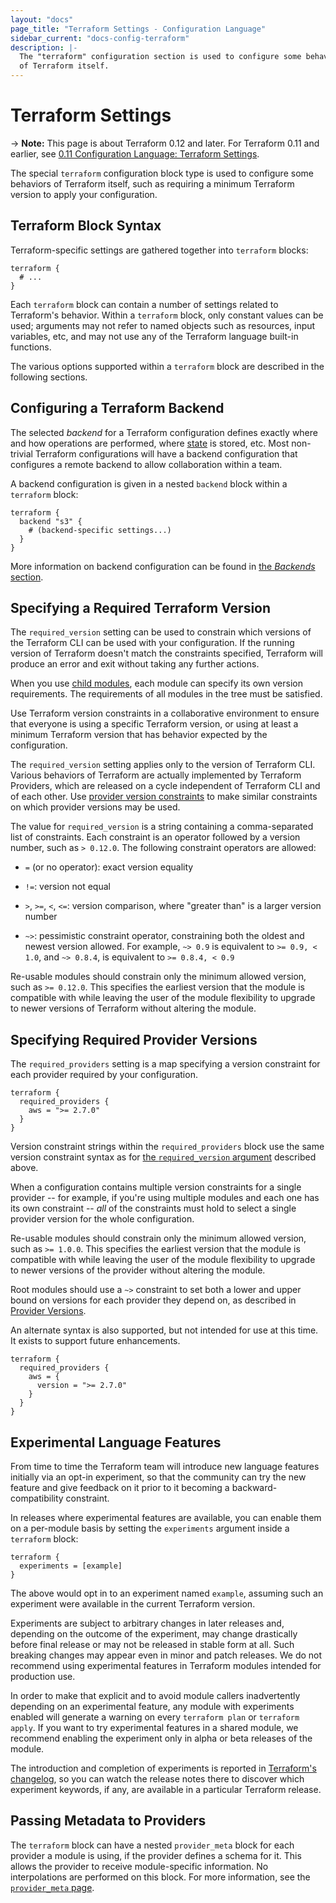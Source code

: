 ```yaml
---
layout: "docs"
page_title: "Terraform Settings - Configuration Language"
sidebar_current: "docs-config-terraform"
description: |-
  The "terraform" configuration section is used to configure some behaviors
  of Terraform itself.
---
```


# Terraform Settings

-> **Note:** This page is about Terraform 0.12 and later. For Terraform 0.11 and
earlier, see
[0.11 Configuration Language: Terraform Settings](../configuration-0-11/terraform.html).

The special `terraform` configuration block type is used to configure some
behaviors of Terraform itself, such as requiring a minimum Terraform version to
apply your configuration.

## Terraform Block Syntax

Terraform-specific settings are gathered together into `terraform` blocks:

```hcl
terraform {
  # ...
}
```

Each `terraform` block can contain a number of settings related to Terraform's
behavior. Within a `terraform` block, only constant values can be used;
arguments may not refer to named objects such as resources, input variables,
etc, and may not use any of the Terraform language built-in functions.

The various options supported within a `terraform` block are described in the
following sections.

## Configuring a Terraform Backend

The selected _backend_ for a Terraform configuration defines exactly where
and how operations are performed, where [state](/docs/state/index.html) is
stored, etc. Most non-trivial Terraform configurations will have a backend
configuration that configures a remote backend to allow collaboration within
a team.

A backend configuration is given in a nested `backend` block within a
`terraform` block:

```hcl
terraform {
  backend "s3" {
    # (backend-specific settings...)
  }
}
```

More information on backend configuration can be found in
[the _Backends_ section](/docs/backends/index.html).

## Specifying a Required Terraform Version

The `required_version` setting can be used to constrain which versions of
the Terraform CLI can be used with your configuration. If the running version of
Terraform doesn't match the constraints specified, Terraform will produce
an error and exit without taking any further actions.

When you use [child modules](./modules.html), each module
can specify its own version requirements. The requirements of all modules
in the tree must be satisfied.

Use Terraform version constraints in a collaborative environment to
ensure that everyone is using a specific Terraform version, or using at least
a minimum Terraform version that has behavior expected by the configuration.

The `required_version` setting applies only to the version of Terraform CLI.
Various behaviors of Terraform are actually implemented by Terraform Providers,
which are released on a cycle independent of Terraform CLI and of each other.
Use [provider version constraints](./providers.html#provider-versions)
to make similar constraints on which provider versions may be used.

The value for `required_version` is a string containing a comma-separated
list of constraints. Each constraint is an operator followed by a version
number, such as `> 0.12.0`. The following constraint operators are allowed:

* `=` (or no operator): exact version equality

* `!=`: version not equal

* `>`, `>=`, `<`, `<=`: version comparison, where "greater than" is a larger
  version number

* `~>`: pessimistic constraint operator, constraining both the oldest and
  newest version allowed. For example, `~> 0.9` is equivalent to
  `>= 0.9, < 1.0`, and `~> 0.8.4`, is equivalent to `>= 0.8.4, < 0.9`

Re-usable modules should constrain only the minimum allowed version, such
as `>= 0.12.0`. This specifies the earliest version that the module is
compatible with while leaving the user of the module flexibility to upgrade
to newer versions of Terraform without altering the module.

## Specifying Required Provider Versions

The `required_providers` setting is a map specifying a version constraint for
each provider required by your configuration.

```hcl
terraform {
  required_providers {
    aws = ">= 2.7.0"
  }
}
```

Version constraint strings within the `required_providers` block use the
same version constraint syntax as for
[the `required_version` argument](#specifying-a-required-terraform-version)
described above.

When a configuration contains multiple version constraints for a single
provider -- for example, if you're using multiple modules and each one has
its own constraint -- _all_ of the constraints must hold to select a single
provider version for the whole configuration.

Re-usable modules should constrain only the minimum allowed version, such
as `>= 1.0.0`. This specifies the earliest version that the module is
compatible with while leaving the user of the module flexibility to upgrade
to newer versions of the provider without altering the module.

Root modules should use a `~>` constraint to set both a lower and upper bound
on versions for each provider they depend on, as described in
[Provider Versions](providers.html#provider-versions).

An alternate syntax is also supported, but not intended for use at this time.
It exists to support future enhancements.

```hcl
terraform {
  required_providers {
    aws = {
      version = ">= 2.7.0"
    }
  }
}
```

## Experimental Language Features

From time to time the Terraform team will introduce new language features
initially via an opt-in experiment, so that the community can try the new
feature and give feedback on it prior to it becoming a backward-compatibility
constraint.

In releases where experimental features are available, you can enable them on
a per-module basis by setting the `experiments` argument inside a `terraform`
block:

```hcl
terraform {
  experiments = [example]
}
```

The above would opt in to an experiment named `example`, assuming such an
experiment were available in the current Terraform version.

Experiments are subject to arbitrary changes in later releases and, depending on
the outcome of the experiment, may change drastically before final release or
may not be released in stable form at all. Such breaking changes may appear
even in minor and patch releases. We do not recommend using experimental
features in Terraform modules intended for production use.

In order to make that explicit and to avoid module callers inadvertently
depending on an experimental feature, any module with experiments enabled will
generate a warning on every `terraform plan` or `terraform apply`. If you
want to try experimental features in a shared module, we recommend enabling the
experiment only in alpha or beta releases of the module.

The introduction and completion of experiments is reported in
[Terraform's changelog](https://github.com/hashicorp/terraform/blob/master/CHANGELOG.md),
so you can watch the release notes there to discover which experiment keywords,
if any, are available in a particular Terraform release.

## Passing Metadata to Providers

The `terraform` block can have a nested `provider_meta` block for each
provider a module is using, if the provider defines a schema for it. This
allows the provider to receive module-specific information. No interpolations
are performed on this block. For more information, see the
[`provider_meta` page](/docs/internals/provider-meta.html).
